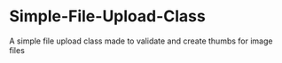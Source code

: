 Simple-File-Upload-Class
========================

A simple file upload class made to validate and create thumbs for image files
